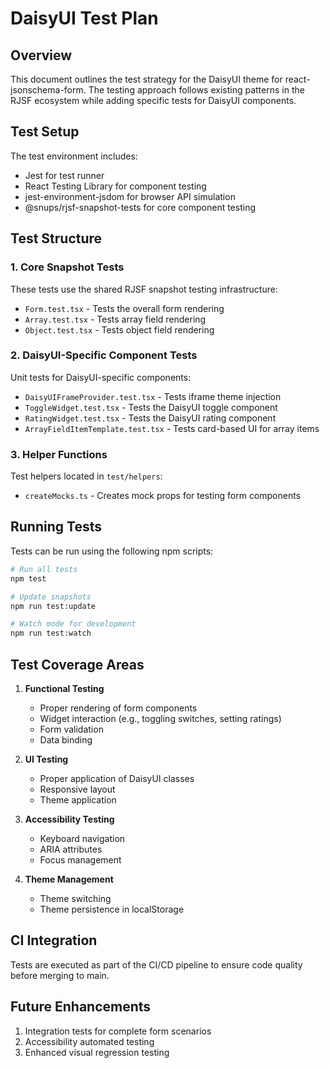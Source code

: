 # DaisyUI Test Plan

## Overview

This document outlines the test strategy for the DaisyUI theme for react-jsonschema-form. The testing approach follows existing patterns in the RJSF ecosystem while adding specific tests for DaisyUI components.

## Test Setup

The test environment includes:

- Jest for test runner
- React Testing Library for component testing
- jest-environment-jsdom for browser API simulation
- @snups/rjsf-snapshot-tests for core component testing

## Test Structure

### 1. Core Snapshot Tests

These tests use the shared RJSF snapshot testing infrastructure:

- `Form.test.tsx` - Tests the overall form rendering
- `Array.test.tsx` - Tests array field rendering
- `Object.test.tsx` - Tests object field rendering

### 2. DaisyUI-Specific Component Tests

Unit tests for DaisyUI-specific components:

- `DaisyUIFrameProvider.test.tsx` - Tests iframe theme injection
- `ToggleWidget.test.tsx` - Tests the DaisyUI toggle component
- `RatingWidget.test.tsx` - Tests the DaisyUI rating component
- `ArrayFieldItemTemplate.test.tsx` - Tests card-based UI for array items

### 3. Helper Functions

Test helpers located in `test/helpers`:

- `createMocks.ts` - Creates mock props for testing form components

## Running Tests

Tests can be run using the following npm scripts:

```bash
# Run all tests
npm test

# Update snapshots
npm run test:update

# Watch mode for development
npm run test:watch
```

## Test Coverage Areas

1. **Functional Testing**

   - Proper rendering of form components
   - Widget interaction (e.g., toggling switches, setting ratings)
   - Form validation
   - Data binding

2. **UI Testing**

   - Proper application of DaisyUI classes
   - Responsive layout
   - Theme application

3. **Accessibility Testing**

   - Keyboard navigation
   - ARIA attributes
   - Focus management

4. **Theme Management**
   - Theme switching
   - Theme persistence in localStorage

## CI Integration

Tests are executed as part of the CI/CD pipeline to ensure code quality before merging to main.

## Future Enhancements

1. Integration tests for complete form scenarios
2. Accessibility automated testing
3. Enhanced visual regression testing
